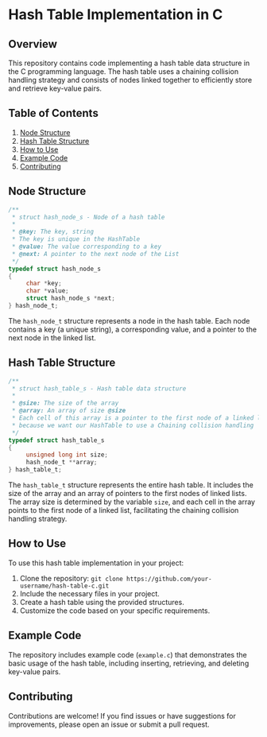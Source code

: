 # Hash Table Implementation in C

## Overview

This repository contains code implementing a hash table data structure in the C programming language. The hash table uses a chaining collision handling strategy and consists of nodes linked together to efficiently store and retrieve key-value pairs.

## Table of Contents

1. [Node Structure](#node-structure)
2. [Hash Table Structure](#hash-table-structure)
3. [How to Use](#how-to-use)
4. [Example Code](#example-code)
5. [Contributing](#contributing)

## Node Structure

```c
/**
 * struct hash_node_s - Node of a hash table
 *
 * @key: The key, string
 * The key is unique in the HashTable
 * @value: The value corresponding to a key
 * @next: A pointer to the next node of the List
 */
typedef struct hash_node_s
{
     char *key;
     char *value;
     struct hash_node_s *next;
} hash_node_t;
```

The `hash_node_t` structure represents a node in the hash table. Each node contains a key (a unique string), a corresponding value, and a pointer to the next node in the linked list.

## Hash Table Structure

```c
/**
 * struct hash_table_s - Hash table data structure
 *
 * @size: The size of the array
 * @array: An array of size @size
 * Each cell of this array is a pointer to the first node of a linked list,
 * because we want our HashTable to use a Chaining collision handling
 */
typedef struct hash_table_s
{
     unsigned long int size;
     hash_node_t **array;
} hash_table_t;
```

The `hash_table_t` structure represents the entire hash table. It includes the size of the array and an array of pointers to the first nodes of linked lists. The array size is determined by the variable `size`, and each cell in the array points to the first node of a linked list, facilitating the chaining collision handling strategy.

## How to Use

To use this hash table implementation in your project:

1. Clone the repository: `git clone https://github.com/your-username/hash-table-c.git`
2. Include the necessary files in your project.
3. Create a hash table using the provided structures.
4. Customize the code based on your specific requirements.

## Example Code

The repository includes example code (`example.c`) that demonstrates the basic usage of the hash table, including inserting, retrieving, and deleting key-value pairs.

## Contributing

Contributions are welcome! If you find issues or have suggestions for improvements, please open an issue or submit a pull request.
